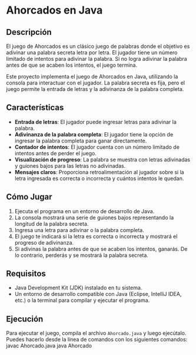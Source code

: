 # Ahorcados en Java

## Descripción

El juego de Ahorcados es un clásico juego de palabras donde el objetivo es adivinar una palabra secreta letra por letra. El jugador tiene un número limitado de intentos para adivinar la palabra. Si no logra adivinar la palabra antes de que se acaben los intentos, el juego termina.

Este proyecto implementa el juego de Ahorcados en Java, utilizando la consola para interactuar con el jugador. La palabra secreta es fija, pero el juego permite la entrada de letras y la adivinanza de la palabra completa.

## Características

-   **Entrada de letras**: El jugador puede ingresar letras para adivinar la palabra.
-   **Adivinanza de la palabra completa**: El jugador tiene la opción de ingresar la palabra completa para ganar directamente.
-   **Contador de intentos**: El jugador cuenta con un número limitado de intentos antes de perder el juego.
-   **Visualización de progreso**: La palabra se muestra con letras adivinadas y guiones bajos para las letras no adivinadas.
-   **Mensajes claros**: Proporciona retroalimentación al jugador sobre si la letra ingresada es correcta o incorrecta y cuántos intentos le quedan.

## Cómo Jugar

1.  Ejecuta el programa en un entorno de desarrollo de Java.
2.  La consola mostrará una serie de guiones bajos representando la longitud de la palabra secreta.
3.  Ingresa una letra para adivinar o la palabra completa.
4.  El juego te indicará si la letra es correcta o incorrecta y mostrará el progreso de adivinanza.
5.  Si adivinas la palabra antes de que se acaben los intentos, ganarás. De lo contrario, perderás y se mostrará la palabra secreta.

## Requisitos

-   Java Development Kit (JDK) instalado en tu sistema.
-   Un entorno de desarrollo compatible con Java (Eclipse, IntelliJ IDEA, etc.) o la terminal para compilar y ejecutar el programa.

## Ejecución

Para ejecutar el juego, compila el archivo `Ahorcado.java` y luego ejecútalo. Puedes hacerlo desde la línea de comandos con los siguientes comandos:
javac Ahorcado.java
 java Ahorcado